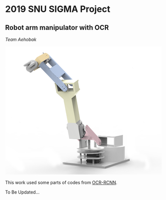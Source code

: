 # 2019 SNU SIGMA Project
## Robot arm manipulator with OCR
*Team Aehobak*

![Robot Arm](/_forREADME/robotarm.png)

This work used some parts of codes from [OCR-RCNN](https://github.com/zhudelong/ocr-rcnn-v2).

To Be Updated...
